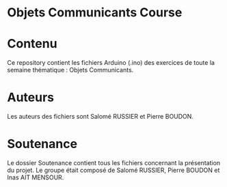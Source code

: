 Objets Communicants Course
=====

# Contenu
Ce repository contient les fichiers Arduino (.ino) des exercices de toute la semaine thématique : Objets Communicants.

# Auteurs
Les auteurs des fichiers sont Salomé RUSSIER et Pierre BOUDON.

# Soutenance
Le dossier Soutenance contient tous les fichiers concernant la présentation du projet. Le groupe était composé de Salomé RUSSIER, Pierre BOUDON et Inas AIT MENSOUR.
